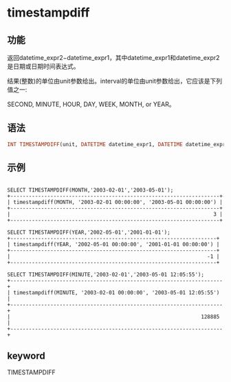 # timestampdiff

## 功能

返回datetime_expr2−datetime_expr1，其中datetime_expr1和datetime_expr2是日期或日期时间表达式。

结果(整数)的单位由unit参数给出。interval的单位由unit参数给出，它应该是下列值之一:

SECOND, MINUTE, HOUR, DAY, WEEK, MONTH, or YEAR。

## 语法

```Haskell
INT TIMESTAMPDIFF(unit, DATETIME datetime_expr1, DATETIME datetime_expr2)
```

## 示例

```plain text

SELECT TIMESTAMPDIFF(MONTH,'2003-02-01','2003-05-01');
+--------------------------------------------------------------------+
| timestampdiff(MONTH, '2003-02-01 00:00:00', '2003-05-01 00:00:00') |
+--------------------------------------------------------------------+
|                                                                  3 |
+--------------------------------------------------------------------+

SELECT TIMESTAMPDIFF(YEAR,'2002-05-01','2001-01-01');
+-------------------------------------------------------------------+
| timestampdiff(YEAR, '2002-05-01 00:00:00', '2001-01-01 00:00:00') |
+-------------------------------------------------------------------+
|                                                                -1 |
+-------------------------------------------------------------------+

SELECT TIMESTAMPDIFF(MINUTE,'2003-02-01','2003-05-01 12:05:55');
+---------------------------------------------------------------------+
| timestampdiff(MINUTE, '2003-02-01 00:00:00', '2003-05-01 12:05:55') |
+---------------------------------------------------------------------+
|                                                              128885 |
+---------------------------------------------------------------------+

```

## keyword

TIMESTAMPDIFF
